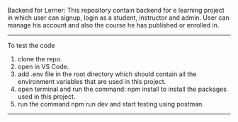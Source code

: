 Backend for Lerner:
This repository contain backend for e learning project in which user can signup, login as a student, instructor and admin. 
User can manage his account and also the course he has published or enrolled in.
*************************************************************************************************************************************************************************
To test the code
1. clone the repo.
2. open in VS Code.
3. add .env file in the root directory which should contain all the environment variables that are used in this project.
4. open terminal and run the command: npm install to install the packages used in this project.
5. run the command npm run dev and start testing using postman.
*************************************************************************************************************************************************************************
